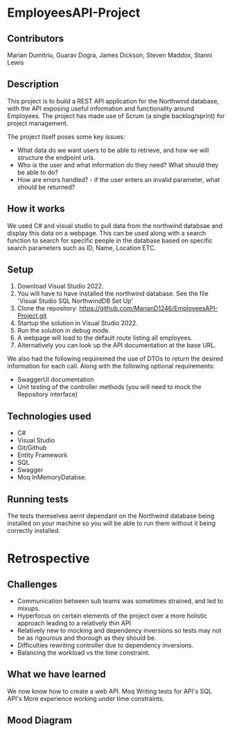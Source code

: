 # EmployeesAPI-Project

## Contributors
Marian Dumitriu, Guarav Dogra, James Dickson, Steven Maddox, Stanni Lewis
## Description
This project is to build a REST API application for the Northwind database, with the API exposing useful information and functionality around Employees. The project has made use of Scrum (a single backlog/sprint) for project management. 

The project itself poses some key issues:

* What data do we want users to be able to retrieve, and how we will structure the endpoint urls.  
* Who is the user and what information do they need? What should they be able to do?
* How are errors handled? - if the user enters an invalid parameter, what should be returned?

## How it works
We used C# and visual studio to pull data from the northwind databsae and display this data on a webpage. This can be used along with a search function to search for specific people in the database based on specific search parameters such as ID, Name, Location ETC.


## Setup 
1. Download Visual Studio 2022.
2. You will have to have installed the northwind database. See the file 'Visual Studio SQL NorthwindDB Set Up'
3. Clone the repository: https://github.com/MarianD1246/EmployeesAPI-Project.git 
4. Startup the solution in Visual Studio 2022.
5. Run the solution in debug mode.
6. A webpage will load to the default route listing all employees.
7. Alternatively you can look up the API documentation at the base URL.  

We also had the following requiremed the use of DTOs to return the desired information for each call. Along with the following optional requirements:
* SwaggerUI documentation 
* Unit testing of the controller methods (you will need to mock the Repository interface)

## Technologies used
* C#
* Visual Studio
* Git/Github
* Entity Framework
* SQL
* Swagger
* Moq InMemoryDatabse. 


## Running tests
The tests themselves aernt dependant on the Northwind database being installed on your machine so you will be able to run them without it being correctly installed.


# Retrospective
## Challenges
* Communication between sub teams was sometimes strained, and led to mixups. 
* Hyperfocus on certain elements of the project over a more holistic approach leading to a relatively thin API
* Relatively new to mocking and dependency inversions so tests may not be as rigourous and thorough as they should be.
* Difficulties rewriting controller due to dependency inversions. 
* Balancing the workload vs the time constraint.

## What we have learned
We now know how to create a web API.
Moq
Writing tests for API's
SQL
API's
More experience working under time constraints.
## Mood Diagram





